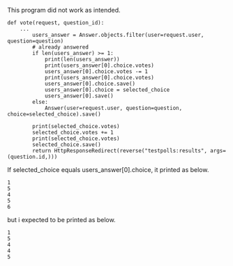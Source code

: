 This program did not work as intended.
```
def vote(request, question_id):
    ...
        users_answer = Answer.objects.filter(user=request.user, question=question)
        # already answered
        if len(users_answer) >= 1:
            print(len(users_answer))
            print(users_answer[0].choice.votes)
            users_answer[0].choice.votes -= 1
            print(users_answer[0].choice.votes)
            users_answer[0].choice.save()
            users_answer[0].choice = selected_choice
            users_answer[0].save()
        else:
            Answer(user=request.user, question=question, choice=selected_choice).save()

        print(selected_choice.votes)
        selected_choice.votes += 1
        print(selected_choice.votes)
        selected_choice.save()
        return HttpResponseRedirect(reverse("testpolls:results", args=(question.id,)))
```
If selected_choice equals users_answer[0].choice, it printed as below.
```
1
5
4
5
6
```
but i expected to be printed as below.
```
1
5
4
4
5
```